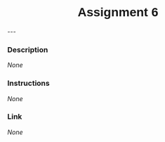 <h1  style="font-family:  Verdana,  Geneva,  sans-serif;  text-align:center">Assignment  6</h1> 
--- 
 
###  Description 
*None* 
 
###  Instructions 
*None* 
 
###  Link 
*None*

